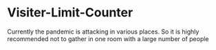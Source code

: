 # Visiter-Limit-Counter
Currently the pandemic is attacking in various places. So it is highly recommended not to gather in one room with a large number of people
